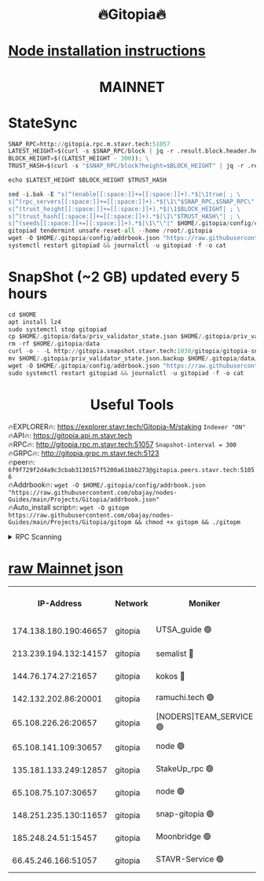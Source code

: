 <h1 align="center"> 🔥Gitopia🔥</h1>

[Node installation instructions](https://github.com/obajay/nodes-Guides/tree/main/Projects/Gitopia)
=

<h1 align="center"> MAINNET</h1>

# StateSync
```python
SNAP_RPC=http://gitopia.rpc.m.stavr.tech:51057
LATEST_HEIGHT=$(curl -s $SNAP_RPC/block | jq -r .result.block.header.height); \
BLOCK_HEIGHT=$((LATEST_HEIGHT - 300)); \
TRUST_HASH=$(curl -s "$SNAP_RPC/block?height=$BLOCK_HEIGHT" | jq -r .result.block_id.hash)

echo $LATEST_HEIGHT $BLOCK_HEIGHT $TRUST_HASH

sed -i.bak -E "s|^(enable[[:space:]]+=[[:space:]]+).*$|\1true| ; \
s|^(rpc_servers[[:space:]]+=[[:space:]]+).*$|\1\"$SNAP_RPC,$SNAP_RPC\"| ; \
s|^(trust_height[[:space:]]+=[[:space:]]+).*$|\1$BLOCK_HEIGHT| ; \
s|^(trust_hash[[:space:]]+=[[:space:]]+).*$|\1\"$TRUST_HASH\"| ; \
s|^(seeds[[:space:]]+=[[:space:]]+).*$|\1\"\"|" $HOME/.gitopia/config/config.toml
gitopiad tendermint unsafe-reset-all --home /root/.gitopia
wget -O $HOME/.gitopia/config/addrbook.json "https://raw.githubusercontent.com/obajay/nodes-Guides/main/Projects/Gitopia/addrbook.json"
systemctl restart gitopiad && journalctl -u gitopiad -f -o cat
```
# SnapShot (~2 GB) updated every 5 hours
```python
cd $HOME
apt install lz4
sudo systemctl stop gitopiad
cp $HOME/.gitopia/data/priv_validator_state.json $HOME/.gitopia/priv_validator_state.json.backup
rm -rf $HOME/.gitopia/data
curl -o - -L http://gitopia.snapshot.stavr.tech:1030/gitopia/gitopia-snap.tar.lz4 | lz4 -c -d - | tar -x -C $HOME/.gitopia --strip-components 2
mv $HOME/.gitopia/priv_validator_state.json.backup $HOME/.gitopia/data/priv_validator_state.json
wget -O $HOME/.gitopia/config/addrbook.json "https://raw.githubusercontent.com/obajay/nodes-Guides/main/Projects/Gitopia/addrbook.json"
sudo systemctl restart gitopiad && journalctl -u gitopiad -f -o cat
```
 <h1 align="center"> Useful Tools</h1>

🔥EXPLORER🔥:      https://explorer.stavr.tech/Gitopia-M/staking  `Indexer "ON"` \
🔥API🔥: 			 		 https://gitopia.api.m.stavr.tech \
🔥RPC🔥:           http://gitopia.rpc.m.stavr.tech:51057              `Snapshot-interval = 300` \
🔥GRPC🔥:          http://gitopia.grpc.m.stavr.tech:5123 \
🔥peer🔥:					 `6f9f729f2d4a9c3cbab3130157f5200a61bbb273@gitopia.peers.stavr.tech:51056` \
🔥Addrbook🔥:    ```wget -O $HOME/.gitopia/config/addrbook.json "https://raw.githubusercontent.com/obajay/nodes-Guides/main/Projects/Gitopia/addrbook.json"``` \
🔥Auto_install script🔥: ```wget -O gitopm https://raw.githubusercontent.com/obajay/nodes-Guides/main/Projects/Gitopia/gitopm && chmod +x gitopm && ./gitopm```


<details>
<summary>RPC Scanning</summary>

<h2 align="center"> We scan nodes in real time every 4 hours. And we provide the final result of RPC endpoints.
We cannot influence the operation of these nodes in any way. </h2>


```python
If Voting Power is higher than 0 --> then the Node is a validator of the network and may be subject to attack and be a potential threat to the chain.
```
```python
We marked such validators with a red symbol
```

</details>

[raw Mainnet json](https://rpc-check.gitopm.stavr.tech/gitopm/rpc-gitopm-result.json)
=

<table><tr><th>IP-Address</th><th>Network</th><th>Moniker</th><th>Latest Block Height</th><th>Earliest Block Height</th><th>Catching Up</th><th>Voting Power</th><th>Scan Time</th></tr><tr><td>174.138.180.190:46657</td><td>gitopia</td><td>UTSA_guide 🟢</td><td>10068591</td><td>6071990</td><td>False</td><td>0</td><td>2023-12-03T13:30:08.522399877UTC</td></tr><tr><td>213.239.194.132:14157</td><td>gitopia</td><td>semalist 🔴</td><td>10068760</td><td>6071990</td><td>False</td><td>429033</td><td>2023-12-03T13:30:27.836791702UTC</td></tr><tr><td>144.76.174.27:21657</td><td>gitopia</td><td>kokos 🔴</td><td>10068768</td><td>6071990</td><td>False</td><td>936373</td><td>2023-12-03T13:30:40.059147601UTC</td></tr><tr><td>142.132.202.86:20001</td><td>gitopia</td><td>ramuchi.tech 🟢</td><td>10068766</td><td>6548337</td><td>False</td><td>0</td><td>2023-12-03T13:30:37.293893113UTC</td></tr><tr><td>65.108.226.26:20657</td><td>gitopia</td><td>[NODERS]TEAM_SERVICE 🟢</td><td>10068777</td><td>6846001</td><td>False</td><td>0</td><td>2023-12-03T13:30:55.077301101UTC</td></tr><tr><td>65.108.141.109:30657</td><td>gitopia</td><td>node 🟢</td><td>10068766</td><td>6931333</td><td>False</td><td>0</td><td>2023-12-03T13:30:36.719027681UTC</td></tr><tr><td>135.181.133.249:12857</td><td>gitopia</td><td>StakeUp_rpc 🟢</td><td>10068766</td><td>8010001</td><td>False</td><td>0</td><td>2023-12-03T13:30:37.734504395UTC</td></tr><tr><td>65.108.75.107:30657</td><td>gitopia</td><td>node 🟢</td><td>10068773</td><td>8802845</td><td>False</td><td>0</td><td>2023-12-03T13:30:48.585082569UTC</td></tr><tr><td>148.251.235.130:11657</td><td>gitopia</td><td>snap-gitopia 🟢</td><td>10068766</td><td>9516001</td><td>False</td><td>0</td><td>2023-12-03T13:30:36.968626698UTC</td></tr><tr><td>185.248.24.51:15457</td><td>gitopia</td><td>Moonbridge 🟢</td><td>10068760</td><td>9781501</td><td>False</td><td>0</td><td>2023-12-03T13:30:28.189484562UTC</td></tr><tr><td>66.45.246.166:51057</td><td>gitopia</td><td>STAVR-Service 🟢</td><td>10068754</td><td>10024501</td><td>False</td><td>0</td><td>2023-12-03T13:30:17.289285951UTC</td></tr></table>
